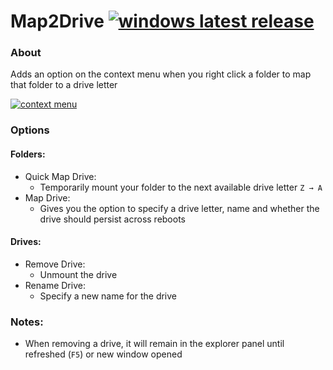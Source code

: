# Map2Drive [![windows latest release](https://img.shields.io/github/release/RedSparr0w/Map2Drive.svg?label=latest%20release&logo=windows)](https://github.com/RedSparr0w/Map2Drive/releases)

### About
Adds an option on the context menu when you right click a folder to map that folder to a drive letter

[![context menu](https://i.imgur.com/cYQ6MMm.png)](#options)

### Options
#### Folders:
- Quick Map Drive:
  - Temporarily mount your folder to the next available drive letter `Z → A`
- Map Drive:
  - Gives you the option to specify a drive letter, name and whether the drive should persist across reboots

#### Drives:
- Remove Drive:
  - Unmount the drive
- Rename Drive:
  - Specify a new name for the drive

### Notes:
- When removing a drive, it will remain in the explorer panel until refreshed (`F5`) or new window opened
